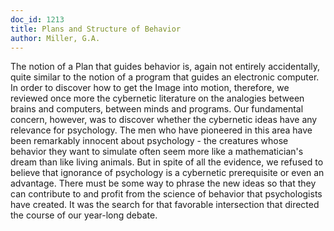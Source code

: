 ```yaml
---
doc_id: 1213
title: Plans and Structure of Behavior
author: Miller, G.A.
---
```


The notion of a Plan that guides behavior is, again not entirely
accidentally, quite similar to the notion of a program that guides an
electronic computer.  In order to discover how to get the Image into
motion, therefore, we reviewed once more the cybernetic literature
on the analogies between brains and computers, between minds and
programs.
    Our fundamental concern, however, was to discover whether
the cybernetic ideas have any relevance for psychology.  The men
who have pioneered in this area have been remarkably innocent
about psychology - the creatures whose behavior they want to
simulate often seem more like a mathematician's dream than like
living animals.  But in spite of all the evidence, we refused to 
believe that ignorance of psychology is a cybernetic prerequisite or 
even an advantage.  There must be some way to phrase the new ideas so 
that they can contribute to and profit from the science of behavior 
that psychologists have created.  It was the search for that favorable 
intersection that directed the course of our year-long debate.